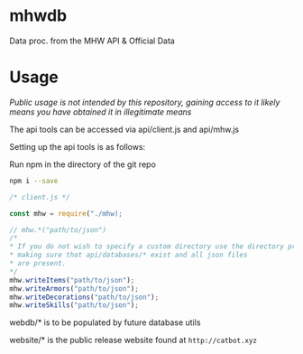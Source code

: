 # mhwdb
Data proc. from the MHW API & Official Data

# Usage
*Public usage is not intended by this repository, gaining access to it likely means you have obtained it in illegitimate means*

The api tools can be accessed via  api/client.js and api/mhw.js

Setting up the api tools is as follows:

Run npm in the directory of the git repo
```bash
npm i --save
```

```javascript
/* client.js */

const mhw = require("./mhw);

// mhw.*("path/to/json")
/* 
* If you do not wish to specify a custom directory use the directory provided, 
* making sure that api/databases/* exist and all json files
* are present.
*/
mhw.writeItems("path/to/json");
mhw.writeArmors("path/to/json");
mhw.writeDecorations("path/to/json");
mhw.writeSkills("path/to/json");
```

webdb/* is to be populated by future database utils

website/* is the public release website found at `http://catbot.xyz`
